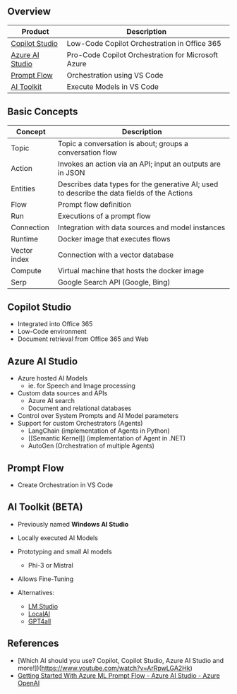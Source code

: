 ## Overview

| Product                                                      | Description                                        |
| ------------------------------------------------------------ | -------------------------------------------------- |
| [Copilot Studio](https://copilotstudio.microsoft.com/)       | Low-Code Copilot Orchestration in Office 365       |
| [Azure AI Studio](https://ai.azure.com/)                     | Pro-Code Copilot Orchestration for Microsoft Azure |
| [Prompt Flow](https://github.com/microsoft/promptflow)       | Orchestration using VS Code                        |
| [AI Toolkit](https://github.com/microsoft/vscode-ai-toolkit) | Execute Models in VS Code                          |

## Basic Concepts

| Concept      | Description                                                                                 |
| ------------ | ------------------------------------------------------------------------------------------- |
| Topic        | Topic a conversation is about; groups a conversation flow                                   |
| Action       | Invokes an action via an API; input an outputs are in JSON                                  |
| Entities     | Describes data types for the generative AI; used to describe the data fields of the Actions |
| Flow         | Prompt flow definition                                                                      |
| Run          | Executions of a prompt flow                                                                 |
| Connection   | Integration with data sources and model instances                                           |
| Runtime      | Docker image that executes flows                                                            |
| Vector index | Connection with a vector database                                                           |
| Compute      | Virtual machine that hosts the docker image                                                 |
| Serp         | Google Search API (Google, Bing)                                                            |

## Copilot Studio

- Integrated into Office 365
- Low-Code environment
- Document retrieval from Office 365 and Web

## Azure AI Studio

- Azure hosted AI Models 
	- ie. for Speech and Image processing
- Custom data sources and APIs
	- Azure AI search
	- Document and relational databases
- Control over System Prompts and AI Model parameters
- Support for custom Orchestrators (Agents)
	- LangChain (implementation of Agents in Python)
	- [[Semantic Kernel]] (implementation of Agent in .NET)
	- AutoGen (Orchestration of multiple Agents)

## Prompt Flow

- Create Orchestration in VS Code

## AI Toolkit (BETA)

- Previously named **Windows AI Studio**
- Locally executed AI Models
- Prototyping and small AI models 
	- Phi-3 or Mistral
- Allows Fine-Tuning

- Alternatives: 
	- [LM Studio](https://lmstudio.ai/)
	- [LocalAI](https://www.localai.app/)
	- [GPT4all](https://www.nomic.ai/gpt4all)

## References

- [Which AI should you use? Copilot, Copilot Studio, Azure AI Studio and more!])(https://www.youtube.com/watch?v=ArRpwLGA2Hk)
- [Getting Started With Azure ML Prompt Flow - Azure AI Studio - Azure OpenAI](https://www.youtube.com/watch?v=z3yPMaQHgWQ&list=PLb9nVWmuEUuGSHVUOp9zYOMeCq_CbiwTO&index=1)
